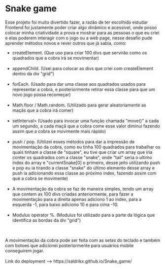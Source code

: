 # Snake game
Esse projeto foi muito divertido fazer, a razão de ter escolhido estudar Frontend foi justamente poder criar algo dinâmico e acessível, onde posso colocar minha criatividade a prova e mostrar para as pessoas o que eu criei e elas poderem interagir com o jogo ou a web page, nesse desafio pude aprender métodos novos e rever outros que já sabia, como:<br>

<ul>
    <li>createElement. (Que uso para criar 100 divs que servirão como os quadrados que a cobra irá se movimentar)</li><br>
    <li>appendChild. (Usei para colocar as divs que criei com createElement dentro da div "grid")</li><br>
    <li>forEach. (Usado para dar uma classe aos quadrados usados para representar a cobra, e posteriormente retirar essa classe para que um novo jogo possa recomeçar)</li><br>
    <li>Math.floor / Math.random. (Utilizado para gerar aleatoriamente as maçãs que a cobra irá comer)</li><br>
    <li>setInterval> (Usado para invocar uma função chamada "move()" a cada um segundo, a cada maçã que a cobra come esse valor diminui fazendo assim que a cobra se movimente mais rápido)</li><br>
    <li>push / pop. (Utilizei esses métodos para dar a impressão de movimentação da cobra, como eu tinha 100 quadrados para trabalhar os quais tinham a classe de "square", eu tive que criar um array que iria conter os quadrados com a classe "snake", onde "tail" seria o ultimo índex do array e "currentSnake[0] o primeiro, desse jeito utilizando push e pop eu ia tirando a classe "snake" do último elemento desse array e push ia adicionando essa classe ao próximo índex, fazendo assim com que a cobra se movimente)</li><br>
    <li>A movimentação da cobra se faz de maneira simples, tendo um array que contem as 100 divs criadas anteriormente, para fazer a movimentação para a direita apenas adiciono 1 ao index, para a esquerda -1, para baixo adiciono 10 e para cima -10.</li><br>
    <li>Modulus operator %. (Modulus foi utilizado para a parte da lógica que identifica as bordas da div "grid")</li><br>
</ul>
<br>
A movimentação da cobra pode ser feita com as setas do teclado e também com botoes que adicionei posteriormente para usuários mobile conseguirem jogar.
<br>
<br>
Link do deployment --> https://xaldrikx.github.io/Snake_game/
